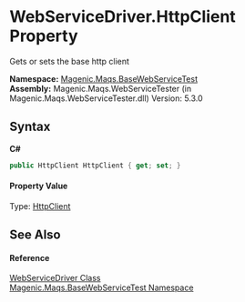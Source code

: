 # WebServiceDriver.HttpClient Property 
 

Gets or sets the base http client

**Namespace:**&nbsp;<a href="MAQS_5/WebServices_AUTOGENERATED/Magenic-Maqs-BaseWebServiceTest_Namespace">Magenic.Maqs.BaseWebServiceTest</a><br />**Assembly:**&nbsp;Magenic.Maqs.WebServiceTester (in Magenic.Maqs.WebServiceTester.dll) Version: 5.3.0

## Syntax

**C#**<br />
``` C#
public HttpClient HttpClient { get; set; }
```


#### Property Value
Type: <a href="http://msdn2.microsoft.com/en-us/library/hh193681" target="_blank">HttpClient</a>

## See Also


#### Reference
<a href="MAQS_5/WebServices_AUTOGENERATED/WebServiceDriver_Class">WebServiceDriver Class</a><br /><a href="MAQS_5/WebServices_AUTOGENERATED/Magenic-Maqs-BaseWebServiceTest_Namespace">Magenic.Maqs.BaseWebServiceTest Namespace</a><br />